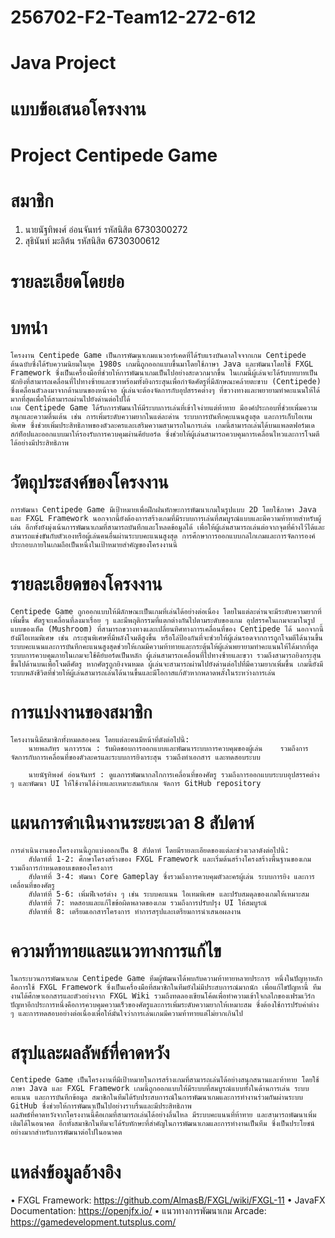 # 256702-F2-Team12-272-612
# Java Project
# แบบข้อเสนอโครงงาน
# Project Centipede Game 

# สมาชิก
1.	นายนัฐทิพงศ์ อ่อนจันทร์  รหัสนิสิต 6730300272
2.	สุธินันท์ มะลิต้น  รหัสนิสิต 6730300612

# รายละเอียดโดยย่อ

# บทนำ

    โครงงาน Centipede Game เป็นการพัฒนาเกมแนวอาร์เคดที่ได้รับแรงบันดาลใจจากเกม Centipede ต้นฉบับซึ่งได้รับความนิยมในยุค 1980s เกมนี้ถูกออกแบบขึ้นมาโดยใช้ภาษา Java และพัฒนาโดยใช้ FXGL Framework ซึ่งเป็นเครื่องมือที่ช่วยให้การพัฒนาเกมเป็นไปอย่างสะดวกมากขึ้น ในเกมนี้ผู้เล่นจะได้รับบทบาทเป็นนักยิงที่สามารถเคลื่อนที่ไปทางซ้ายและขวาพร้อมทั้งยิงกระสุนเพื่อกำจัดศัตรูที่มีลักษณะคล้ายตะขาบ (Centipede) ซึ่งเคลื่อนตัวลงมาจากด้านบนของหน้าจอ ผู้เล่นจะต้องจัดการกับอุปสรรคต่างๆ ที่ขวางทางและพยายามทำคะแนนให้ได้มากที่สุดเพื่อให้สามารถผ่านไปยังด่านต่อไปได้
    เกม Centipede Game ได้รับการพัฒนาให้มีระบบการเล่นที่เข้าใจง่ายแต่ท้าทาย มีองค์ประกอบที่ช่วยเพิ่มความสนุกและความตื่นเต้น เช่น การเพิ่มระดับความยากในแต่ละด่าน ระบบการบันทึกคะแนนสูงสุด และการเก็บไอเทมพิเศษ ซึ่งช่วยเพิ่มประสิทธิภาพของตัวละครและเสริมความสามารถในการเล่น เกมนี้สามารถเล่นได้บนแพลตฟอร์มเดสก์ท็อปและออกแบบมาให้รองรับการควบคุมผ่านคีย์บอร์ด ซึ่งช่วยให้ผู้เล่นสามารถควบคุมการเคลื่อนไหวและการโจมตีได้อย่างมีประสิทธิภาพ

# วัตถุประสงค์ของโครงงาน

    การพัฒนา Centipede Game มีเป้าหมายเพื่อฝึกฝนทักษะการพัฒนาเกมในรูปแบบ 2D โดยใช้ภาษา Java และ FXGL Framework นอกจากนี้ยังต้องการสร้างเกมที่มีระบบการเล่นที่สมบูรณ์แบบและมีความท้าทายสำหรับผู้เล่น อีกทั้งยังมุ่งเน้นการพัฒนาเกมที่สามารถบันทึกและโหลดข้อมูลได้ เพื่อให้ผู้เล่นสามารถเล่นต่อจากจุดที่ค้างไว้ได้และสามารถแข่งขันกับตัวเองหรือผู้เล่นคนอื่นผ่านระบบคะแนนสูงสุด การศึกษาการออกแบบกลไกเกมและการจัดการองค์ประกอบภายในเกมถือเป็นหนึ่งในเป้าหมายสำคัญของโครงงานนี้

# รายละเอียดของโครงงาน

    Centipede Game ถูกออกแบบให้มีลักษณะเป็นเกมที่เล่นได้อย่างต่อเนื่อง โดยในแต่ละด่านจะมีระดับความยากที่เพิ่มขึ้น ศัตรูจะเคลื่อนที่ลงมาเรื่อย ๆ และมีพฤติกรรมที่แตกต่างกันไปตามระดับของเกม อุปสรรคในเกมจะมาในรูปแบบของเห็ด (Mushroom) ที่สามารถขวางทางและเปลี่ยนทิศทางการเคลื่อนที่ของ Centipede ได้ นอกจากนี้ยังมีไอเทมพิเศษ เช่น กระสุนพิเศษที่มีพลังโจมตีสูงขึ้น หรือโล่ป้องกันที่จะช่วยให้ผู้เล่นรอดจากการถูกโจมตีได้นานขึ้น ระบบคะแนนและการบันทึกคะแนนสูงสุดช่วยให้เกมมีความท้าทายและกระตุ้นให้ผู้เล่นพยายามทำคะแนนให้ได้มากที่สุด ระบบการควบคุมภายในเกมจะใช้คีย์บอร์ดเป็นหลัก ผู้เล่นสามารถเคลื่อนที่ไปทางซ้ายและขวา รวมถึงสามารถยิงกระสุนขึ้นไปด้านบนเพื่อโจมตีศัตรู หากศัตรูถูกยิงจนหมด ผู้เล่นจะสามารถผ่านไปยังด่านต่อไปที่มีความยากเพิ่มขึ้น เกมนี้ยังมีระบบพลังชีวิตที่ช่วยให้ผู้เล่นสามารถเล่นได้นานขึ้นและมีโอกาสแก้ตัวหากพลาดพลั้งในระหว่างการเล่น

# การแบ่งงานของสมาชิก

    โครงงานนี้มีสมาชิกทั้งหมดสองคน โดยแต่ละคนมีหน้าที่ดังต่อไปนี้:
        นายพลภัทร นภาวรรณ : รับผิดชอบการออกแบบและพัฒนาระบบการควบคุมของผู้เล่น    รวมถึงการจัดการกับการเคลื่อนที่ของตัวละครและระบบการยิงกระสุน รวมถึงทำเอกสาร และทดสอบระบบ

        นายนัฐทิพงศ์ อ่อนจันทร์ : ดูแลการพัฒนากลไกการเคลื่อนที่ของศัตรู รวมถึงการออกแบบระบบอุปสรรคต่าง ๆ และพัฒนา UI ให้ใช้งานได้ง่ายและเหมาะสมกับเกม จัดการ GitHub repository

# แผนการดำเนินงานระยะเวลา 8 สัปดาห์

    การดำเนินงานของโครงงานนี้ถูกแบ่งออกเป็น 8 สัปดาห์ โดยมีรายละเอียดของแต่ละช่วงเวลาดังต่อไปนี้:
        สัปดาห์ที่ 1-2: ศึกษาโครงสร้างของ FXGL Framework และเริ่มต้นสร้างโครงสร้างพื้นฐานของเกม รวมถึงการกำหนดขอบเขตของโครงการ
        สัปดาห์ที่ 3-4: พัฒนา Core Gameplay ซึ่งรวมถึงการควบคุมตัวละครผู้เล่น ระบบการยิง และการเคลื่อนที่ของศัตรู
        สัปดาห์ที่ 5-6: เพิ่มฟีเจอร์ต่าง ๆ เช่น ระบบคะแนน ไอเทมพิเศษ และปรับสมดุลของเกมให้เหมาะสม
        สัปดาห์ที่ 7: ทดสอบและแก้ไขข้อผิดพลาดของเกม รวมถึงการปรับปรุง UI ให้สมบูรณ์
        สัปดาห์ที่ 8: เตรียมเอกสารโครงการ ทำการสรุปและเตรียมการนำเสนอผลงาน

# ความท้าทายและแนวทางการแก้ไข

    ในกระบวนการพัฒนาเกม Centipede Game ทีมผู้พัฒนาได้พบกับความท้าทายหลายประการ หนึ่งในปัญหาหลักคือการใช้ FXGL Framework ซึ่งเป็นเครื่องมือที่สมาชิกในทีมยังไม่มีประสบการณ์มากนัก เพื่อแก้ไขปัญหานี้ ทีมงานได้ศึกษาเอกสารและตัวอย่างจาก FXGL Wiki รวมถึงทดลองเขียนโค้ดเพื่อทำความเข้าใจกลไกของเฟรมเวิร์ก ปัญหาอีกประการหนึ่งคือการควบคุมความเร็วของศัตรูและการเพิ่มระดับความยากให้เหมาะสม ซึ่งต้องใช้การปรับค่าต่าง ๆ และการทดสอบอย่างต่อเนื่องเพื่อให้มั่นใจว่าการเล่นเกมมีความท้าทายแต่ไม่ยากเกินไป

# สรุปและผลลัพธ์ที่คาดหวัง

    Centipede Game เป็นโครงงานที่มีเป้าหมายในการสร้างเกมที่สามารถเล่นได้อย่างสนุกสนานและท้าทาย โดยใช้ภาษา Java และ FXGL Framework เกมนี้ถูกออกแบบให้มีระบบที่สมบูรณ์แบบทั้งในด้านการเล่น ระบบคะแนน และการบันทึกข้อมูล สมาชิกในทีมได้รับประสบการณ์ในการพัฒนาเกมและการทำงานร่วมกันผ่านระบบ GitHub ซึ่งช่วยให้การพัฒนาเป็นไปอย่างราบรื่นและมีประสิทธิภาพ
    ผลลัพธ์ที่คาดหวังจากโครงงานนี้คือเกมที่สามารถเล่นได้อย่างลื่นไหล มีระบบคะแนนที่ท้าทาย และสามารถพัฒนาเพิ่มเติมได้ในอนาคต อีกทั้งสมาชิกในทีมจะได้รับทักษะที่สำคัญในการพัฒนาเกมและการทำงานเป็นทีม ซึ่งเป็นประโยชน์อย่างมากสำหรับการพัฒนาต่อไปในอนาคต

# แหล่งข้อมูลอ้างอิง

•	FXGL Framework: https://github.com/AlmasB/FXGL/wiki/FXGL-11
•	JavaFX Documentation: https://openjfx.io/
•	แนวทางการพัฒนาเกม Arcade: https://gamedevelopment.tutsplus.com/

